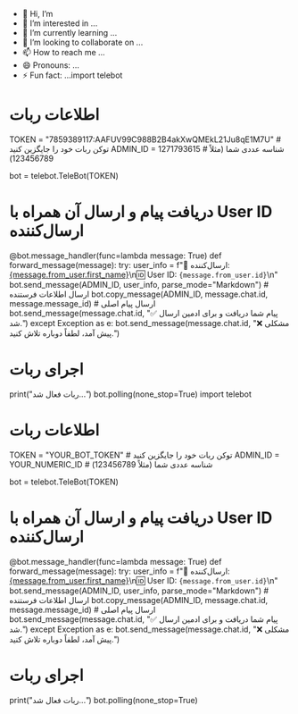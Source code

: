 - 👋 Hi, I’m 
- 👀 I’m interested in ...
- 🌱 I’m currently learning ...
- 💞️ I’m looking to collaborate on ...
- 📫 How to reach me ...
- 😄 Pronouns: ...
- ⚡ Fun fact: ...import telebot

# اطلاعات ربات
TOKEN = "7859389117:AAFUV99C988B2B4akXwQMEkL21Ju8qE1M7U"  # توکن ربات خود را جایگزین کنید
ADMIN_ID = 1271793615  # شناسه عددی شما (مثلاً 123456789)

bot = telebot.TeleBot(TOKEN)

# دریافت پیام و ارسال آن همراه با User ID ارسال‌کننده
@bot.message_handler(func=lambda message: True)
def forward_message(message):
    try:
        user_info = f"👤 ارسال‌کننده: [{message.from_user.first_name}](tg://user?id={message.from_user.id})\n🆔 User ID: `{message.from_user.id}`\n"
        bot.send_message(ADMIN_ID, user_info, parse_mode="Markdown")  # ارسال اطلاعات فرستنده
        bot.copy_message(ADMIN_ID, message.chat.id, message.message_id)  # ارسال پیام اصلی
        bot.send_message(message.chat.id, "✅ پیام شما دریافت و برای ادمین ارسال شد.")
    except Exception as e:
        bot.send_message(message.chat.id, "❌ مشکلی پیش آمد، لطفاً دوباره تلاش کنید.")

# اجرای ربات
print("ربات فعال شد...")
bot.polling(none_stop=True)
import telebot

# اطلاعات ربات
TOKEN = "YOUR_BOT_TOKEN"  # توکن ربات خود را جایگزین کنید
ADMIN_ID = YOUR_NUMERIC_ID  # شناسه عددی شما (مثلاً 123456789)

bot = telebot.TeleBot(TOKEN)

# دریافت پیام و ارسال آن همراه با User ID ارسال‌کننده
@bot.message_handler(func=lambda message: True)
def forward_message(message):
    try:
        user_info = f"👤 ارسال‌کننده: [{message.from_user.first_name}](tg://user?id={message.from_user.id})\n🆔 User ID: `{message.from_user.id}`\n"
        bot.send_message(ADMIN_ID, user_info, parse_mode="Markdown")  # ارسال اطلاعات فرستنده
        bot.copy_message(ADMIN_ID, message.chat.id, message.message_id)  # ارسال پیام اصلی
        bot.send_message(message.chat.id, "✅ پیام شما دریافت و برای ادمین ارسال شد.")
    except Exception as e:
        bot.send_message(message.chat.id, "❌ مشکلی پیش آمد، لطفاً دوباره تلاش کنید.")

# اجرای ربات
print("ربات فعال شد...")
bot.polling(none_stop=True)


<!---
miladjjaaffaarrii/miladjjaaffaarrii is a ✨ special ✨ repository because its `README.md` (this file) appears on your GitHub profile.
You can click the Preview link to take a look at your changes.
--->
